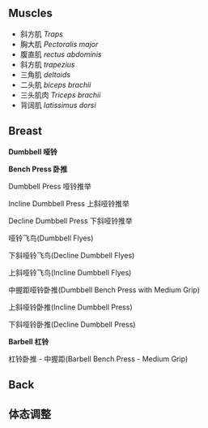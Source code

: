 ## Muscles
- 斜方肌 _Traps_
- 胸大肌 _Pectoralis major_
- 腹直肌 _rectus abdominis_
- 斜方肌 _trapezius_
- 三角肌 _deltoids_
- 二头肌 _biceps brachii_
- 三头肌肉 _Triceps brachii_
- 背阔肌 _latissimus dorsi_


## Breast
**Dumbbell 哑铃**

**Bench Press 卧推**

Dumbbell Press 哑铃推举

Incline Dumbbell Press 上斜哑铃推举

Decline Dumbbell Press 下斜哑铃推举

哑铃飞鸟(Dumbbell Flyes)

下斜哑铃飞鸟(Decline Dumbbell Flyes)

上斜哑铃飞鸟(Incline Dumbbell Flyes)

中握距哑铃卧推(Dumbbell Bench Press with Medium Grip)

上斜哑铃卧推(Incline Dumbbell Press)

下斜哑铃卧推(Decline Dumbbell Press)

**Barbell 杠铃**

杠铃卧推 - 中握距(Barbell Bench Press - Medium Grip)


## Back 

## 体态调整


